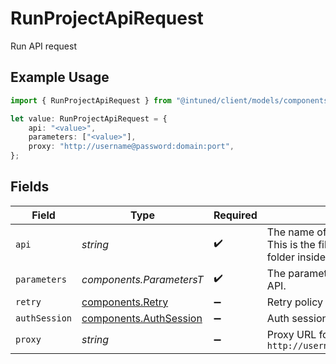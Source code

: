 # RunProjectApiRequest

Run API request

## Example Usage

```typescript
import { RunProjectApiRequest } from "@intuned/client/models/components";

let value: RunProjectApiRequest = {
    api: "<value>",
    parameters: ["<value>"],
    proxy: "http://username@password:domain:port",
};
```

## Fields

| Field                                                                                                       | Type                                                                                                        | Required                                                                                                    | Description                                                                                                 | Example                                                                                                     |
| ----------------------------------------------------------------------------------------------------------- | ----------------------------------------------------------------------------------------------------------- | ----------------------------------------------------------------------------------------------------------- | ----------------------------------------------------------------------------------------------------------- | ----------------------------------------------------------------------------------------------------------- |
| `api`                                                                                                       | *string*                                                                                                    | :heavy_check_mark:                                                                                          | The name of the API to be executed. This is the file path relative to the `api` folder inside your project. |                                                                                                             |
| `parameters`                                                                                                | *components.ParametersT*                                                                                    | :heavy_check_mark:                                                                                          | The parameters to be passed to the API.                                                                     |                                                                                                             |
| `retry`                                                                                                     | [components.Retry](../../models/components/retry.md)                                                        | :heavy_minus_sign:                                                                                          | Retry policy configurations                                                                                 |                                                                                                             |
| `authSession`                                                                                               | [components.AuthSession](../../models/components/authsession.md)                                            | :heavy_minus_sign:                                                                                          | Auth session configurations                                                                                 |                                                                                                             |
| `proxy`                                                                                                     | *string*                                                                                                    | :heavy_minus_sign:                                                                                          | Proxy URL following this format:<br/>`http://username@password:domain:port`<br/>                            | http://username@password:domain:port                                                                        |